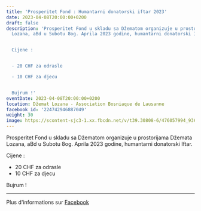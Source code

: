 ```yaml
---
title: 'Prosperitet Fond : Humantarni donatorski iftar 2023'
date: 2023-04-08T20:00:00+0200
draft: false
description: 'Prosperitet Fond u skladu sa Džematom organizuje u prostorijama Džemata
  Lozana, aBd u Subotu 8og. Aprila 2023 godine, humantarni donatorski Iftar.


  Cijene :


  - 20 CHF za odrasle

  - 10 CHF za djecu


  Bujrum !'
eventDate: 2023-04-08T20:00:00+0200
location: Džemat Lozana - Association Bosniaque de Lausanne
facebook_id: '224742946887049'
weight: 30
image: https://scontent-sjc3-1.xx.fbcdn.net/v/t39.30808-6/476057994_936635281930405_1135964331823661885_n.jpg?_nc_cat=106&ccb=1-7&_nc_sid=9e60e4&_nc_ohc=2LgYEUx0HqIQ7kNvwHmZSRT&_nc_oc=AdnD04B9VR4fD7kR9A42zAyJQ28yKNjrPazlv1yTHz4dIIpSwUUfxF8z1g8WUb7hds0&_nc_zt=23&_nc_ht=scontent-sjc3-1.xx&edm=ABTKTjYEAAAA&_nc_gid=2BNDLsY_qQbkV41Ykx6heQ&oh=00_AfK6hO2wTesE_yloUxBWpFvrQOZK2auRXfcPVYCXxuhW2w&oe=683B047D
---
```


Prosperitet Fond u skladu sa Džematom organizuje u prostorijama Džemata Lozana, aBd u Subotu 8og. Aprila 2023 godine, humantarni donatorski Iftar.

Cijene :

- 20 CHF za odrasle
- 10 CHF za djecu

Bujrum !

---

Plus d'informations sur [Facebook](https://facebook.com/events/224742946887049)